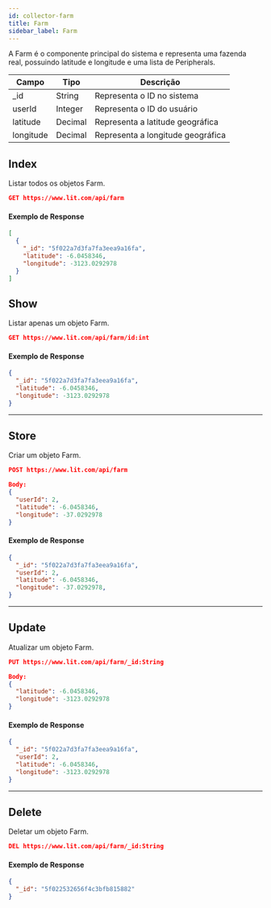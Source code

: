 ```yaml
---
id: collector-farm
title: Farm
sidebar_label: Farm
---
```


A Farm é o componente principal do sistema e representa uma fazenda real, possuindo latitude e longitude e uma lista de Peripherals.

Campo        | Tipo          | Descrição
------------ | ------------- | -------------
_id          | String        | Representa o ID no sistema
userId       | Integer       | Representa o ID do usuário
latitude     | Decimal       | Representa a latitude geográfica
longitude    | Decimal       | Representa a longitude geográfica

## Index

Listar todos os objetos Farm.

```JSON
GET https://www.lit.com/api/farm
```

#### Exemplo de Response
```JSON
[
  {
    "_id": "5f022a7d3fa7fa3eea9a16fa",
    "latitude": -6.0458346,
    "longitude": -3123.0292978
  }
]
```
## Show

Listar apenas um objeto Farm.

```JSON
GET https://www.lit.com/api/farm/id:int
```

#### Exemplo de Response
```JSON
{
  "_id": "5f022a7d3fa7fa3eea9a16fa",
  "latitude": -6.0458346,
  "longitude": -3123.0292978
}
```

------------------

## Store

Criar um objeto Farm.

```JSON
POST https://www.lit.com/api/farm

Body:
{
  "userId": 2,
  "latitude": -6.0458346,
  "longitude": -37.0292978
}
```

#### Exemplo de Response
```JSON
{
  "_id": "5f022a7d3fa7fa3eea9a16fa",
  "userId": 2,
  "latitude": -6.0458346,
  "longitude": -37.0292978,
}
```


------------------


## Update

Atualizar um objeto Farm.

```JSON
PUT https://www.lit.com/api/farm/_id:String

Body:
{
  "latitude": -6.0458346,
  "longitude": -3123.0292978
}
```

#### Exemplo de Response
```JSON
{
  "_id": "5f022a7d3fa7fa3eea9a16fa",
  "userId": 2,
  "latitude": -6.0458346,
  "longitude": -3123.0292978
}
```

------------------

## Delete

Deletar um objeto Farm.

```JSON
DEL https://www.lit.com/api/farm/_id:String
```

#### Exemplo de Response
```JSON
{
  "_id": "5f022532656f4c3bfb815882"
}
```


